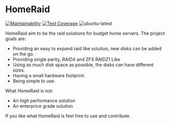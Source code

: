 # HomeRaid

[![Maintainability](https://api.codeclimate.com/v1/badges/bbfe60bb064fbfb9d6c8/maintainability)](https://codeclimate.com/github/apollace/HomeRaid/maintainability)
[![Test Coverage](https://api.codeclimate.com/v1/badges/bbfe60bb064fbfb9d6c8/test_coverage)](https://codeclimate.com/github/apollace/HomeRaid/test_coverage)
![ubuntu-latest](https://github.com/apollace/HomeRaid/actions/workflows/ubuntu-latest.yml/badge.svg)

HomeRaid aim to be the raid solutions for budget home servers. The project goals are: 

  - Providing an easy to expand raid like solution, new disks can be added on the go.
  - Providing single parity, RAID4 and ZFS RAIDZ1 Like
  - Using as much disk space as possible, the disks can have different sizes.
  - Having a small hardware footprint.
  - Being simple to use.
 
 What HomeRaid is not:
  
  - An high performance solution 
  - An enterprice grade solution

If you like what HomeRaid is feel free to use and contribute.


